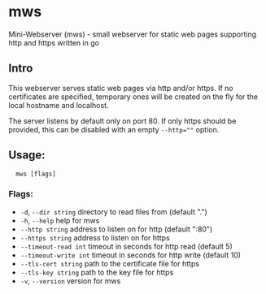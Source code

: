 # mws
Mini-Webserver (mws) - small webserver for static web pages supporting http and https written in go

## Intro
This webserver serves static web pages via http and/or https.
If no certificates are specified, temporary ones will be created on the fly for the local hostname and localhost.

The server listens by default only on port 80. If only https should be provided,
this can be disabled with an empty `--http=""` option.

## Usage:
```
  mws [flags]
```

### Flags:
  * `-d`, `--dir string`    directory to read files from (default ".")
  * `-h`, `--help`          help for mws
  * `--http string`         address to listen on for http (default ":80")
  * `--https string`        address to listen on for https
  * `--timeout-read int`    timeout in seconds for http read (default 5)
  * `--timeout-write int`   timeout in seconds for http write (default 10)
  * `--tls-cert string`     path to the certificate file for https
  * `--tls-key string`      path to the key file for https
  * `-v`, `--version`       version for mws

